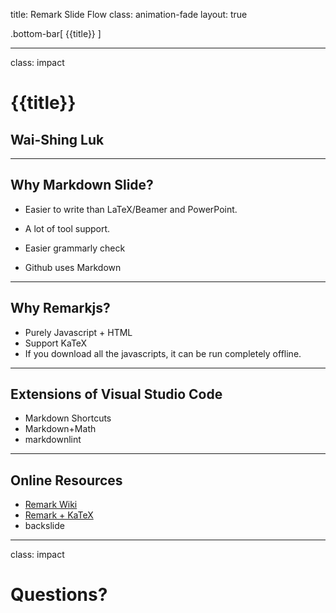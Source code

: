 title: Remark Slide Flow
class: animation-fade
layout: true

<!-- This slide will serve as the base layout for all your slides -->
.bottom-bar[
  {{title}}
]

---

class: impact

# {{title}}
## Wai-Shing Luk

---

## Why Markdown Slide?

- Easier to write than LaTeX/Beamer and PowerPoint.

- A lot of tool support.

- Easier grammarly check

- Github uses Markdown

---

## Why Remarkjs?

- Purely Javascript + HTML
- Support KaTeX
- If you download all the javascripts, it can be run completely offline.

---

## Extensions of Visual Studio Code

- Markdown Shortcuts
- Markdown+Math
- markdownlint

---

## Online Resources

- [Remark Wiki](https://github.com/gnab/remark/wiki)
- [Remark + KaTeX](https://github.com/gnab/remark/wiki/LaTeX-Using-KaTeX)
- backslide

---

class: impact

Questions?
==========
